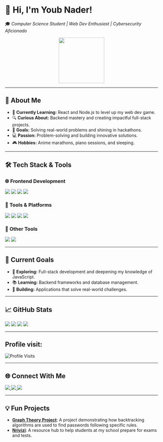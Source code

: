 # 👋 Hi, I'm Youb Nader!  
🎓 *Computer Science Student | Web Dev Enthusiast | Cybersecurity Aficionado*  

<p align="center">
  <img src="https://media.giphy.com/media/QNFhOolVeCzPQ2Mx85/giphy.gif" width="150">
</p> 

---

## 🌟 About Me   

- 🌱 **Currently Learning:** React and Node.js to level up my web dev game.  
- 🔍 **Curious About:** Backend mastery and creating impactful full-stack projects.  
- 🎯 **Goals:** Solving real-world problems and shining in hackathons.  
- 💻 **Passion:** Problem-solving and building innovative solutions.  
- 🎮 **Hobbies:** Anime marathons, piano sessions, and sleeping.  

---

## 🛠️ Tech Stack & Tools  

### 🌐 **Frontend Development**  
<div>
  <img src="https://img.shields.io/badge/HTML-E34F26?style=for-the-badge&logo=html5&logoColor=white" />
  <img src="https://img.shields.io/badge/CSS-1572B6?style=for-the-badge&logo=css3&logoColor=white" />
  <img src="https://img.shields.io/badge/JavaScript-F7DF1E?style=for-the-badge&logo=javascript&logoColor=black" />
  <img src="https://img.shields.io/badge/React-61DAFB?style=for-the-badge&logo=react&logoColor=black" />
</div>

### 🧰 **Tools & Platforms**  

<div>
  <img src="https://img.shields.io/badge/Git-F05032?style=for-the-badge&logo=git&logoColor=white" /> 
  <img src="https://img.shields.io/badge/GitHub-181717?style=for-the-badge&logo=github&logoColor=white" /> 
  <img src="https://img.shields.io/badge/Linux-FCC624?style=for-the-badge&logo=linux&logoColor=black" /> 
  <img src="https://img.shields.io/badge/VS%20Code-0078D4?style=for-the-badge&logo=visualstudiocode&logoColor=white" />
</div>  

### 🧰 **Other Tools**  

<div>
  <img src="https://img.shields.io/badge/Python-3776AB?style=for-the-badge&logo=python&logoColor=white" />
  <img src="https://img.shields.io/badge/Assembly-525252?style=for-the-badge&logoColor=white" />
</div> 

---

## 🎯 Current Goals  

- 🌱 **Exploring:** Full-stack development and deepening my knowledge of JavaScript.  
- 📚 **Learning:** Backend frameworks and database management.  
- 🚀 **Building:** Applications that solve real-world challenges.  

---

## 📈 GitHub Stats  

<div>
  <img src="https://github-readme-stats.vercel.app/api?username=naderyb&show_icons=true&theme=radical" />
  <img src="https://github-readme-stats.vercel.app/api/top-langs/?username=naderyb&layout=compact&theme=radical" />
  <img src="https://github-profile-trophy.vercel.app/?username=naderyb&theme=radical" />
  <img src="https://github-profile-summary-cards.vercel.app/api/cards/profile-details?username=naderyb&theme=radical" />
</div>

---
## Profile visit:
![Profile Visits](https://profile-counter.glitch.me/naderyb/count.svg)

---

## 🌐 Connect With Me  

<div>
  <a href="https://instagram.com/unnamed0._">
    <img src="https://img.shields.io/badge/Instagram-E4405F?style=for-the-badge&logo=instagram&logoColor=white" />
  </a>
  <a href="mailto:youb.nader@gmail.com">
    <img src="https://img.shields.io/badge/Email-D14836?style=for-the-badge&logo=gmail&logoColor=white" />
  </a>
  <a href="https://nader-youb.netlify.app">
    <img src="https://img.shields.io/badge/Portfolio-181717?style=for-the-badge&logo=github&logoColor=white" />
  </a>
</div>  

---

## 💡 Fun Projects  

- [**Graph Theory Project**](https://pwd-cracker.netlify.app): A project demonstrating how backtracking algorithms are used to find passwords following specific rules.  
- [**Nrivizi**](https://nrivizi.netlify.app): A resource hub to help students at my school prepare for exams and tests.
